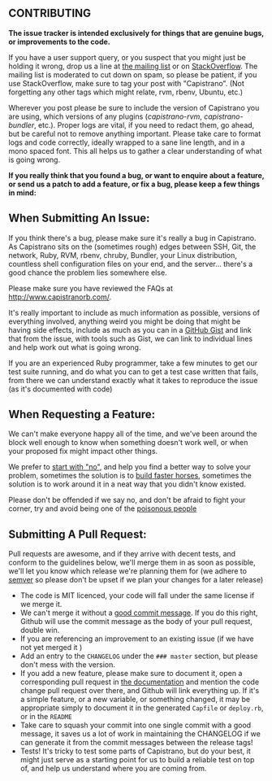 ## CONTRIBUTING

**The issue tracker is intended exclusively for things that are genuine bugs,
or improvements to the code.**

If you have a user support query, or you suspect that you might just be holding
it wrong, drop us a line at [the mailing list]() or on [StackOverflow](). The
mailing list is moderated to cut down on spam, so please be patient, if you use
StackOverflow, make sure to tag your post with "Capistrano". (Not forgetting
any other tags which might relate, rvm, rbenv, Ubuntu, etc.)

Wherever you post please be sure to include the version of Capistrano you are
using, which versions of any plugins (*capistrano-rvm*, *capistrano-bundler*,
etc.). Proper logs are vital, if you need to redact them, go ahead, but be
careful not to remove anything important. Please take care to format logs and
code correctly, ideally wrapped to a sane line length, and in a mono spaced
font. This all helps us to gather a clear understanding of what is going wrong.

**If you really think that you found a bug, or want to enquire about a feature,
or send us a patch to add a feature, or fix a bug, please keep a few things in
mind:**

## When Submitting An Issue:

If you think there's a bug, please make sure it's really a bug in Capistrano.
As Capistrano sits on the (sometimes rough) edges between SSH, Git, the
network, Ruby, RVM, rbenv, chruby, Bundler, your Linux distribution, countless
shell configuration files on your end, and the server… there's a good chance
the problem lies somewhere else.

Please make sure you have reviewed the FAQs at http://www.capistranorb.com/.

It's really important to include as much information as possible, versions of
everything involved, anything weird you might be doing that might be having
side effects, include as much as you can in a [GitHub
Gist](https://gist.github.com/) and link that from the issue, with tools such
as Gist, we can link to individual lines and help work out what is going wrong.

If you are an experienced Ruby programmer, take a few minutes to get our test
suite running, and do what you can to get a test case written that fails, from
there we can understand exactly what it takes to reproduce the issue (as it's
documented with code)

## When Requesting a Feature:

We can't make everyone happy all of the time, and we've been around the block
well enough to know when something doesn't work well, or when your proposed fix
might impact other things.

We prefer to [start with
"no"](https://gettingreal.37signals.com/ch05_Start_With_No.php), and help you
find a better way to solve your problem, sometimes the solution is to [build
faster
horses](http://blog.cauvin.org/2010/07/henry-fords-faster-horse-quote.html),
sometimes the solution is to work around it in a neat way that you didn't know
existed.

Please don't be offended if we say no, and don't be afraid to fight your
corner, try and avoid being one of the [poisonous
people](https://www.youtube.com/watch?v=Q52kFL8zVoM)

## Submitting A Pull Request:

Pull requests are awesome, and if they arrive with decent tests, and conform to
the guidelines below, we'll merge them in as soon as possible, we'll let you
know which release we're planning them for (we adhere to
[semver](http://semver.org/) so please don't be upset if we plan your changes
for a later release)

 * The code is MIT licenced, your code will fall under the same license if we merge it.
 * We can't merge it without a [good commit
   message](http://robots.thoughtbot.com/5-useful-tips-for-a-better-commit-message).
   If you do this right, Github will use the commit message as the body of your
   pull request, double win.
 * If you are referencing an improvement to an existing issue (if we have not
   yet merged it )
 * Add an entry to the `CHANGELOG` under the `### master` section, but please
   don't mess with the version.
 * If you add a new feature, please make sure to document it, open a
   corresponding pull request in [the
   documentation](https://github.com/capistrano/documentation) and mention the
   code change pull request over there, and Github will link everything up. If
   it's a simple feature, or a new variable, or something changed, it may be
   appropriate simply to document it in the generated `Capfile` or `deploy.rb`, or
   in the `README`
 * Take care to squash your commit into one single commit with a good message, it
   saves us a lot of work in maintaining the CHANGELOG if we can generate it from
   the commit messages between the release tags!
 * Tests! It's tricky to test some parts of Capistrano, but do your best, it
   might just serve as a starting point for us to build a reliable test on top of,
   and help us understand where you are coming from.
